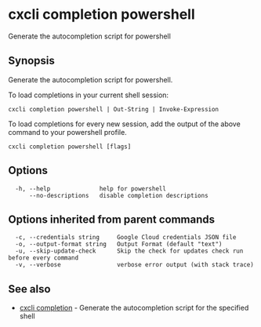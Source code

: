 # cxcli completion powershell

Generate the autocompletion script for powershell

## Synopsis

Generate the autocompletion script for powershell.

To load completions in your current shell session:

	cxcli completion powershell | Out-String | Invoke-Expression

To load completions for every new session, add the output of the above command
to your powershell profile.


```
cxcli completion powershell [flags]
```

## Options

```
  -h, --help              help for powershell
      --no-descriptions   disable completion descriptions
```

## Options inherited from parent commands

```
  -c, --credentials string     Google Cloud credentials JSON file
  -o, --output-format string   Output Format (default "text")
  -u, --skip-update-check      Skip the check for updates check run before every command
  -v, --verbose                verbose error output (with stack trace)
```

## See also

* [cxcli completion](/cmd/cxcli_completion/)	 - Generate the autocompletion script for the specified shell

